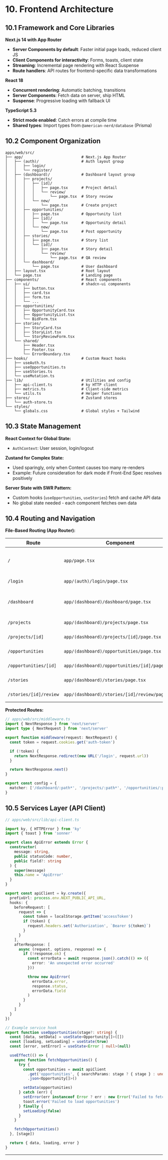 # 10. Frontend Architecture

## 10.1 Framework and Core Libraries

**Next.js 14 with App Router**
- **Server Components by default**: Faster initial page loads, reduced client JS
- **Client Components for interactivity**: Forms, toasts, client state
- **Streaming**: Incremental page rendering with React Suspense
- **Route handlers**: API routes for frontend-specific data transformations

**React 18**
- **Concurrent rendering**: Automatic batching, transitions
- **Server Components**: Fetch data on server, ship HTML
- **Suspense**: Progressive loading with fallback UI

**TypeScript 5.3**
- **Strict mode enabled**: Catch errors at compile time
- **Shared types**: Import types from `@american-nerd/database` (Prisma)

## 10.2 Component Organization

```
apps/web/src/
├── app/                          # Next.js App Router
│   ├── (auth)/                   # Auth layout group
│   │   ├── login/
│   │   └── register/
│   ├── (dashboard)/              # Dashboard layout group
│   │   ├── projects/
│   │   │   ├── [id]/
│   │   │   │   ├── page.tsx      # Project detail
│   │   │   │   └── review/
│   │   │   │       └── page.tsx  # Story review
│   │   │   └── new/
│   │   │       └── page.tsx      # Create project
│   │   ├── opportunities/
│   │   │   ├── page.tsx          # Opportunity list
│   │   │   ├── [id]/
│   │   │   │   └── page.tsx      # Opportunity detail
│   │   │   └── new/
│   │   │       └── page.tsx      # Post opportunity
│   │   ├── stories/
│   │   │   ├── page.tsx          # Story list
│   │   │   └── [id]/
│   │   │       ├── page.tsx      # Story detail
│   │   │       └── review/
│   │   │           └── page.tsx  # QA review
│   │   └── dashboard/
│   │       └── page.tsx          # User dashboard
│   ├── layout.tsx                # Root layout
│   └── page.tsx                  # Landing page
├── components/                   # React components
│   ├── ui/                       # shadcn-ui components
│   │   ├── button.tsx
│   │   ├── card.tsx
│   │   ├── form.tsx
│   │   └── ...
│   ├── opportunities/
│   │   ├── OpportunityCard.tsx
│   │   ├── OpportunityList.tsx
│   │   └── BidForm.tsx
│   ├── stories/
│   │   ├── StoryCard.tsx
│   │   ├── StoryList.tsx
│   │   └── StoryReviewForm.tsx
│   └── shared/
│       ├── Header.tsx
│       ├── Footer.tsx
│       └── ErrorBoundary.tsx
├── hooks/                        # Custom React hooks
│   ├── useAuth.ts
│   ├── useOpportunities.ts
│   ├── useStories.ts
│   └── useMutation.ts
├── lib/                          # Utilities and config
│   ├── api-client.ts             # ky HTTP client
│   ├── metrics.ts                # Client-side metrics
│   └── utils.ts                  # Helper functions
├── stores/                       # Zustand stores
│   └── auth-store.ts
└── styles/
    └── globals.css               # Global styles + Tailwind

```

## 10.3 State Management

**React Context for Global State:**
- `AuthContext`: User session, login/logout

**Zustand for Complex State:**
- Used sparingly, only when Context causes too many re-renders
- Example: Future consideration for dark mode if Front-End Spec resolves positively

**Server State with SWR Pattern:**
- Custom hooks (`useOpportunities`, `useStories`) fetch and cache API data
- No global state needed - each component fetches own data

## 10.4 Routing and Navigation

**File-Based Routing (App Router):**

| Route | Component | Purpose |
|-------|-----------|---------|
| `/` | `app/page.tsx` | Landing page with hero, features |
| `/login` | `app/(auth)/login/page.tsx` | GitHub OAuth login |
| `/dashboard` | `app/(dashboard)/dashboard/page.tsx` | User dashboard (role-specific) |
| `/projects` | `app/(dashboard)/projects/page.tsx` | Project list (clients) |
| `/projects/[id]` | `app/(dashboard)/projects/[id]/page.tsx` | Project detail |
| `/opportunities` | `app/(dashboard)/opportunities/page.tsx` | Opportunity marketplace |
| `/opportunities/[id]` | `app/(dashboard)/opportunities/[id]/page.tsx` | Opportunity detail |
| `/stories` | `app/(dashboard)/stories/page.tsx` | Story list (devs/QA) |
| `/stories/[id]/review` | `app/(dashboard)/stories/[id]/review/page.tsx` | QA review interface |

**Protected Routes:**

```typescript
// apps/web/src/middleware.ts
import { NextResponse } from 'next/server'
import type { NextRequest } from 'next/server'

export function middleware(request: NextRequest) {
  const token = request.cookies.get('auth-token')

  if (!token) {
    return NextResponse.redirect(new URL('/login', request.url))
  }

  return NextResponse.next()
}

export const config = {
  matcher: ['/dashboard/:path*', '/projects/:path*', '/opportunities/:path*', '/stories/:path*']
}
```

## 10.5 Services Layer (API Client)

```typescript
// apps/web/src/lib/api-client.ts

import ky, { HTTPError } from 'ky'
import { toast } from 'sonner'

export class ApiError extends Error {
  constructor(
    message: string,
    public statusCode: number,
    public field?: string
  ) {
    super(message)
    this.name = 'ApiError'
  }
}

export const apiClient = ky.create({
  prefixUrl: process.env.NEXT_PUBLIC_API_URL,
  hooks: {
    beforeRequest: [
      request => {
        const token = localStorage.getItem('accessToken')
        if (token) {
          request.headers.set('Authorization', `Bearer ${token}`)
        }
      }
    ],
    afterResponse: [
      async (request, options, response) => {
        if (!response.ok) {
          const errorData = await response.json().catch(() => ({
            error: 'An unexpected error occurred'
          }))

          throw new ApiError(
            errorData.error,
            response.status,
            errorData.field
          )
        }
      }
    ]
  }
})

// Example service hook
export function useOpportunities(stage?: string) {
  const [data, setData] = useState<Opportunity[]>([])
  const [loading, setLoading] = useState(true)
  const [error, setError] = useState<Error | null>(null)

  useEffect(() => {
    async function fetchOpportunities() {
      try {
        const opportunities = await apiClient
          .get('opportunities', { searchParams: stage ? { stage } : undefined })
          .json<Opportunity[]>()

        setData(opportunities)
      } catch (err) {
        setError(err instanceof Error ? err : new Error('Failed to fetch'))
        toast.error('Failed to load opportunities')
      } finally {
        setLoading(false)
      }
    }

    fetchOpportunities()
  }, [stage])

  return { data, loading, error }
}
```

---
